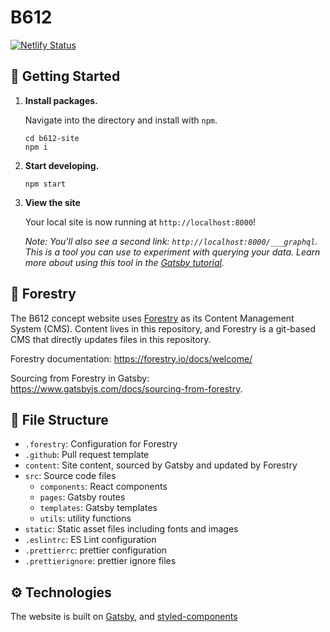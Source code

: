 # B612

[![Netlify Status](https://api.netlify.com/api/v1/badges/c2355e71-d761-4963-a3f8-63160b319895/deploy-status)](https://app.netlify.com/sites/at-b612/deploys)

## :rocket: Getting Started

1. **Install packages.**

   Navigate into the directory and install with `npm`.

   ```shell
   cd b612-site
   npm i
   ```

1. **Start developing.**

   ```shell
   npm start
   ```

1. **View the site**

   Your local site is now running at `http://localhost:8000`!

   _Note: You'll also see a second link: _`http://localhost:8000/___graphql`_. This is a tool you can use to experiment with querying your data. Learn more about using this tool in the [Gatsby tutorial](https://www.gatsbyjs.com/tutorial/part-five/#introducing-graphiql)._

## :evergreen_tree: Forestry

The B612 concept website uses [Forestry](https://forestry.io/) as its Content Management System (CMS). Content lives in this repository, and Forestry is a git-based CMS that directly updates files in this repository.

Forestry documentation: https://forestry.io/docs/welcome/

Sourcing from Forestry in Gatsby: https://www.gatsbyjs.com/docs/sourcing-from-forestry.

## :file_folder: File Structure

- `.forestry`: Configuration for Forestry
- `.github`: Pull request template
- `content`: Site content, sourced by Gatsby and updated by Forestry
- `src`: Source code files
  - `components`: React components
  - `pages`: Gatsby routes
  - `templates`: Gatsby templates
  - `utils`: utility functions
- `static`: Static asset files including fonts and images
- `.eslintrc`: ES Lint configuration
- `.prettierrc`: prettier configuration
- `.prettierignore`: prettier ignore files

## :gear: Technologies

The website is built on [Gatsby](https://www.gatsbyjs.com/), and [styled-components](https://styled-components.com/)
